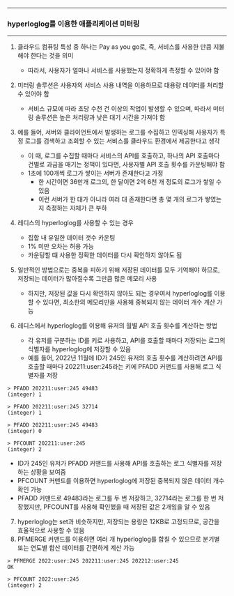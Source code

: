 -----
### hyperloglog를 이용한 애플리케이션 미터링
-----
1. 클라우드 컴퓨팅 특성 중 하나는 Pay as you go로, 즉, 서비스를 사용한 만큼 지불해야 한다는 것을 의미
   - 따라서, 사용자가 얼마나 서비스를 사용했는지 정확하게 측정할 수 있어야 함

2. 미터링 솔루션은 사용자의 서비스 사용 내역을 이용하므로 대용량 데이터를 처리할 수 있어야 함
   - 서비스 규모에 따라 초당 수천 건 이상의 작업이 발생할 수 있으며, 따라서 미터링 솔루션은 높은 처리량과 낮은 대기 시간을 가져야 함

3. 예를 들어, 서버와 클라이언트에서 발생하는 로그를 수집하고 인덱싱해 사용자가 특정 로그를 검색하고 조회할 수 있는 서비스를 클라우드 환경에서 제공한다고 생각
   - 이 때, 로그를 수집할 때마다 서비스의 API를 호출하고, 하나의 API 호출마다 건별로 과금을 매기는 정책이 있다면, 사용자별 API 호출 횟수를 카운팅해야 함
   - 1초에 100개씩 로그가 쌓이는 서버가 존재한다고 가정
     + 한 시간이면 36만개 로그의, 한 달이면 2억 6천 개 정도의 로그가 쌓일 수 있음
     + 이런 서버가 한 대가 아니라 여러 대 존재한다면 총 몇 개의 로그가 쌓였는지 측정하는 자체가 큰 부하

4. 레디스의 hyperloglog를 사용할 수 있는 경우
   - 집합 내 유일한 데이터 갯수 카운팅
   - 1% 미만 오차는 허용 가능
   - 카운팅할 떄 사용한 정확한 데이터를 다시 확인하지 않아도 됨

5. 일반적인 방법으로는 중복을 피하기 위해 저장된 데이터를 모두 기억해야 하므로, 저장되는 데이터가 많아질수록 그만큼 많은 메모리 사용
   - 하지만, 저장된 값을 다시 확인하지 않아도 되는 경우여서 hyperloglog를 이용할 수 있다면, 최소한의 메모리만을 사용해 중복되지 않는 데이터 개수 계산 가능
  
6. 레디스에서 hyperloglog를 이용해 유저의 월별 API 호출 횟수를 계산하는 방법
   - 각 유저를 구분하는 ID를 키로 사용하고, API를 호출할 때마다 저장되는 로그의 식별자를 hyperloglog에 저장할 수 있음
   - 예를 들어, 2022년 11월에 ID가 245인 유저의 호출 횟수를 계산하려면 API를 호출할 때마다 202211:user:245라는 키에 PFADD 커맨드를 사용해 로그 식별자를 저장
```redis
> PFADD 202211:user:245 49483
(integer) 1

> PFADD 202211:user:245 32714
(integer) 1

> PFADD 202211:user:245 49483
(integer) 0

> PFCOUNT 202211:user:245
(integer) 2
```
  - ID가 245인 유저가 PFADD 커맨드를 사용해 API를 호출하는 로그 식별자를 저장하는 상황을 보여줌
  - PFCOUNT 커맨드를 이용하면 hyperloglog에 저장된 중복되지 않은 데이터 개수 확인 가능
  - PFADD 커맨드로 49483라는 로그를 두 번 저장하고, 32714라는 로그를 한 번 저장했지만, PFCOUNT를 사용해 확인했을 때 저장된 값은 2개임을 알 수 있음

7. hyperloglog는 set과 비슷하지만, 저장되는 용량은 12KB로 고정되므로, 공간을 효율적으로 사용할 수 있음
8. PFMERGE 커맨드를 이용하면 여러 개 hyperloglog를 합칠 수 있으므로 분기별 또는 연도별 합산 데이터를 간편하게 계산 가능
```redis
> PFMERGE 2022:user:245 202211:user:245 202212:user:245
OK

> PFCOUNT 2022:user:245
(integer) 2
```
